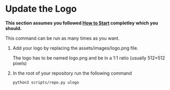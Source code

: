 # Update the Logo

**This section assumes you followed [How to Start](START.md) completley which you
should.**

This command can be run as many times as you want.

1. Add your logo by replacing the assets/images/logo.png file.

   The logo has to be named logo.png and be in a 1:1 ratio (usually 512×512
   pixels)

1. In the root of your repository run the following command

   ```shell
   python3 scripts/repo.py ulogo
   ```
